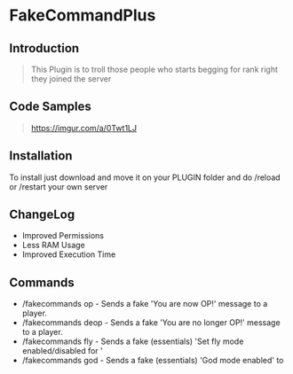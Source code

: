 # FakeCommandPlus

## Introduction

> This Plugin is to troll those people who starts begging for rank right they joined the server




## Code Samples

> https://imgur.com/a/0Twt1LJ

## Installation

To install just download and move it on your PLUGIN folder and do /reload or /restart your own server


## ChangeLog

>
- Improved Permissions
- Less RAM Usage
- Improved Execution Time

## Commands

>
- /fakecommands op <Player> - Sends a fake 'You are now OP!' message to a player.
- /fakecommands deop <Player> - Sends a fake 'You are no longer OP!' message to a player.
- /fakecommands fly<Player> - Sends a fake (essentials) 'Set fly mode enabled/disabled for <player>'
- /fakecommands god <Player> - Sends a fake (essentials) 'God mode enabled' to <player>
